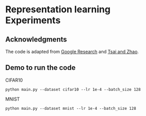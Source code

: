# Representation learning Experiments

## Acknowledgments
The code is adapted from [Google Research](https://github.com/google-research/google-research/blob/master/mutual_information_representation_learning/mirl.ipynb) and [Tsai and Zhao](https://github.com/yaohungt/Pointwise_Dependency_Neural_Estimation/tree/master/RepreLearn_Shallow).


## Demo to run the code

CIFAR10

```
python main.py --dataset cifar10 --lr 1e-4 --batch_size 128
```

MNIST

```
python main.py --dataset mnist --lr 1e-4 --batch_size 128
```
